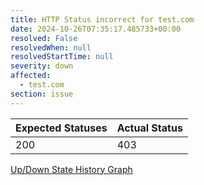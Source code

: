 ```yaml
---
title: HTTP Status incorrect for test.com
date: 2024-10-26T07:35:17.485733+00:00
resolved: False
resolvedWhen: null
resolvedStartTime: null
severity: down
affected:
  - test.com
section: issue
---
```


| Expected Statuses | Actual Status  |
|-------------------|----------------|
| 200 | 403 |


[Up/Down State History Graph](test.com-http.html)